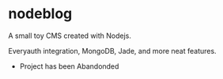 # nodeblog

A small toy CMS created with Nodejs.

Everyauth integration, MongoDB, Jade, and more neat features.

* Project has been Abandonded 

